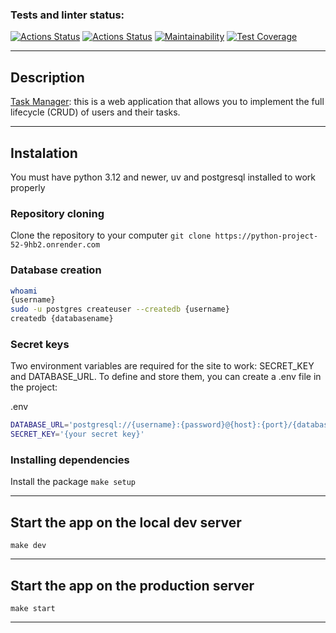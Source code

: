 ### Tests and linter status:
[![Actions Status](https://github.com/MaksimGoryachev/python-project-52/actions/workflows/hexlet-check.yml/badge.svg)](https://github.com/MaksimGoryachev/python-project-52/actions)
[![Actions Status](https://github.com/MaksimGoryachev/python-project-52/actions/workflows/check.yml/badge.svg)](https://github.com/MaksimGoryachev/python-project-52/actions)
[![Maintainability](https://api.codeclimate.com/v1/badges/c7645ed894fc71e6244f/maintainability)](https://codeclimate.com/github/MaksimGoryachev/python-project-52/maintainability)
[![Test Coverage](https://api.codeclimate.com/v1/badges/c7645ed894fc71e6244f/test_coverage)](https://codeclimate.com/github/MaksimGoryachev/python-project-52/test_coverage)

---
## Description

[Task Manager](https://python-project-52-9hb2.onrender.com): this is a web application that allows you to implement the full lifecycle (CRUD) of users and their tasks.

[//]: # ([demo GIF]&#40;images/demo_page_analyzer.gif&#41;)

---
## Instalation

You must have python 3.12 and newer, uv and postgresql installed to work properly

### Repository cloning
Clone the repository to your computer `git clone https://python-project-52-9hb2.onrender.com`

### Database creation
```sh
whoami
{username}
sudo -u postgres createuser --createdb {username} 
createdb {databasename}
```
### Secret keys
Two environment variables are required for the site to work: SECRET_KEY and DATABASE_URL. To define and store them, you can create a .env file in the project:

.env
```sh
DATABASE_URL='postgresql://{username}:{password}@{host}:{port}/{databasename}'
SECRET_KEY='{your secret key}'
```
### Installing dependencies
Install the package `make setup`

---

## Start the app on the local dev server
`make dev`

---
## Start the app on the production server
`make start`

---
